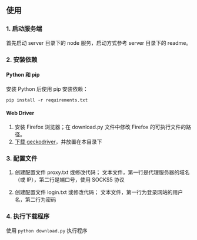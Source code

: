 ## 使用

### 1. 启动服务端

首先启动 server 目录下的 node 服务，启动方式参考 server 目录下的 readme。

### 2. 安装依赖

#### Python 和 pip

安装 Python 后使用 pip 安装依赖：

```
pip install -r requirements.txt
```

#### Web Driver

1. 安装 Firefox 浏览器；在 download.py 文件中修改 Firefox 的可执行文件的路径。
2. [下载 geckodriver](https://github.com/mozilla/geckodriver/releases)，并放置在本目录下

### 3. 配置文件

1. 创建配置文件 proxy.txt 或修改代码；
    文本文件，第一行是代理服务器的域名（或 IP），第二行是端口号，使用 SOCKS5 协议

2. 创建配置文件 login.txt 或修改代码；
    文本文件，第一行为登录网站的用户名，第二行为密码

### 4. 执行下载程序

使用 `python download.py` 执行程序

